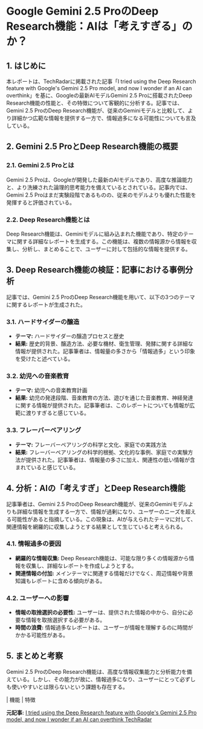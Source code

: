 # Google Gemini 2.5 ProのDeep Research機能：AIは「考えすぎる」のか？

## 1. はじめに

本レポートは、TechRadarに掲載された記事「I tried using the Deep Research feature with Google's Gemini 2.5 Pro model, and now I wonder if an AI can overthink」を基に、Googleの最新AIモデルGemini 2.5 Proに搭載されたDeep Research機能の性能と、その特徴について客観的に分析する。記事では、Gemini 2.5 ProのDeep Research機能が、従来のGeminiモデルと比較して、より詳細かつ広範な情報を提供する一方で、情報過多になる可能性についても言及している。

## 2. Gemini 2.5 ProとDeep Research機能の概要

### 2.1. Gemini 2.5 Proとは

Gemini 2.5 Proは、Googleが開発した最新のAIモデルであり、高度な推論能力と、より洗練された論理的思考能力を備えているとされている。記事内では、Gemini 2.5 Proはまだ実験段階であるものの、従来のモデルよりも優れた性能を発揮すると評価されている。

### 2.2. Deep Research機能とは

Deep Research機能は、Geminiモデルに組み込まれた機能であり、特定のテーマに関する詳細なレポートを生成する。この機能は、複数の情報源から情報を収集し、分析し、まとめることで、ユーザーに対して包括的な情報を提供する。

## 3. Deep Research機能の検証：記事における事例分析

記事では、Gemini 2.5 ProのDeep Research機能を用いて、以下の3つのテーマに関するレポートが生成された。

### 3.1. ハードサイダーの醸造

* **テーマ:** ハードサイダーの醸造プロセスと歴史
* **結果:** 歴史的背景、醸造方法、必要な機材、衛生管理、発酵に関する詳細な情報が提供された。記事筆者は、情報量の多さから「情報過多」という印象を受けたと述べている。

### 3.2. 幼児への音楽教育

* **テーマ:** 幼児への音楽教育計画
* **結果:** 幼児の発達段階、音楽教育の方法、遊びを通じた音楽教育、神経発達に関する情報が提供された。記事筆者は、このレポートについても情報が広範に渡りすぎると感じている。

### 3.3. フレーバーペアリング

* **テーマ:** フレーバーペアリングの科学と文化、家庭での実践方法
* **結果:** フレーバーペアリングの科学的根拠、文化的な事例、家庭での実験方法が提供された。記事筆者は、情報量の多さに加え、関連性の低い情報が含まれていると感じている。

## 4. 分析：AIの「考えすぎ」とDeep Research機能

記事筆者は、Gemini 2.5 ProのDeep Research機能が、従来のGeminiモデルよりも詳細な情報を生成する一方で、情報が過剰になり、ユーザーのニーズを超える可能性があると指摘している。この現象は、AIが与えられたテーマに対して、関連情報を網羅的に収集しようとする結果として生じていると考えられる。

### 4.1. 情報過多の要因

* **網羅的な情報収集:** Deep Research機能は、可能な限り多くの情報源から情報を収集し、詳細なレポートを作成しようとする。
* **関連情報の付加:** メインテーマに関連する情報だけでなく、周辺情報や背景知識もレポートに含める傾向がある。

### 4.2. ユーザーへの影響

* **情報の取捨選択の必要性:** ユーザーは、提供された情報の中から、自分に必要な情報を取捨選択する必要がある。
* **時間の浪費:** 情報過多なレポートは、ユーザーが情報を理解するのに時間がかかる可能性がある。

## 5. まとめと考察

Gemini 2.5 ProのDeep Research機能は、高度な情報収集能力と分析能力を備えている。しかし、その能力が故に、情報過多になり、ユーザーにとって必ずしも使いやすいとは限らないという課題も存在する。

| 機能 | 特徴 

**元記事:** [I tried using the Deep Research feature with Google's Gemini 2.5 Pro model, and now I wonder if an AI can overthink TechRadar](https://www.techradar.com/computing/artificial-intelligence/i-tried-using-the-deep-research-feature-with-googles-gemini-2-5-pro-model-and-now-i-wonder-if-an-ai-can-overthink)